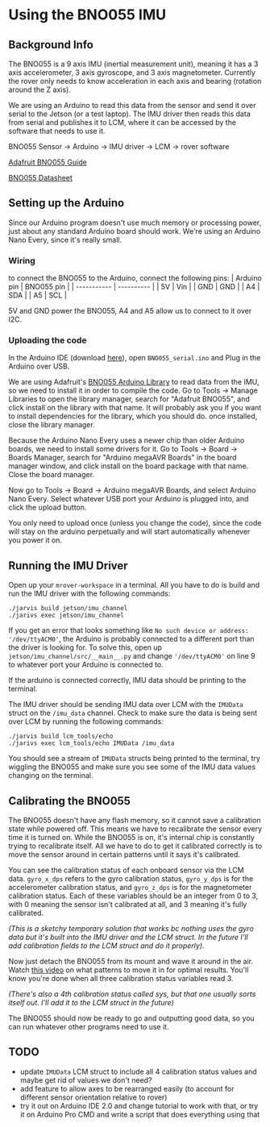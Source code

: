 # Using the BNO055 IMU

## Background Info
The BNO055 is a 9 axis IMU (inertial measurement unit), meaning it has a 3 axis accelerometer, 3 axis gyroscope, and 3 axis magnetometer. Currently the rover only needs to know acceleration in each axis and bearing (rotation around the Z axis). 

We are using an Arduino to read this data from the sensor and send it over serial to the Jetson (or a test laptop). The IMU driver then reads this data from serial and publishes it to LCM, where it can be accessed by the software that needs to use it. 

BNO055 Sensor -> Arduino -> IMU driver -> LCM -> rover software

[Adafruit BNO055 Guide](https://cdn-learn.adafruit.com/downloads/pdf/adafruit-bno055-absolute-orientation-sensor.pdf)

[BNO055 Datasheet](https://cdn-shop.adafruit.com/datasheets/BST_BNO055_DS000_12.pdf6)

## Setting up the Arduino
Since our Arduino program doesn't use much memory or processing power, just about any standard Arduino board should work. We're using an Arduino Nano Every, since it's really small.

### Wiring
to connect the BNO055 to the Arduino, connect the following pins:
| Arduino pin | BNO055 pin |
| ----------- | ---------- |
| 5V          | Vin        |
| GND         | GND        |
| A4          | SDA        |
| A5          | SCL        |

5V and GND power the BNO055, A4 and A5 allow us to connect to it over I2C.

### Uploading the code
In the Arduino IDE (download [here](https://www.arduino.cc/en/software)), open `BNO055_serial.ino` and Plug in the Arduino over USB.

We are using Adafruit's [BNO055 Arduino Library](https://github.com/adafruit/Adafruit_BNO055) to read data from the IMU, so we need to install it in order to compile the code. Go to Tools -> Manage Libraries to open the library manager, search for "Adafruit BNO055", and click install on the library with that name. It will probably ask you if you want to install dependencies for the library, which you should do. once installed, close the library manager.

Because the Arduino Nano Every uses a newer chip than older Arduino boards, we need to install some drivers for it. Go to Tools -> Board -> Boards Manager, search for "Arduino megaAVR Boards" in the board manager window, and click install on the board package with that name. Close the board manager.

Now go to Tools -> Board -> Arduino megaAVR Boards, and select Arduino Nano Every. Select whatever USB port your Arduino is plugged into, and click the upload button. 

You only need to upload once (unless you change the code), since the code will stay on the arduino perpetually and will start automatically whenever you power it on.

## Running the IMU Driver
Open up your `mrover-workspace` in a terminal. All you have to do is build and run the IMU driver with the following commands:

`./jarvis build jetson/imu_channel` \
`./jarivs exec jetson/imu_channel`

If you get an error that looks something like `No such device or address: '/dev/ttyACM0'`, the Arduino is probably connected to a different port than the driver is looking for. To solve this, open up `jetson/imu_channel/src/__main__.py` and change `'/dev/ttyACM0'` on line 9 to whatever port your Arduino is connected to.

If the arduino is connected correctly, IMU data should be printing to the terminal.

 The IMU driver should be sending IMU data over LCM with the `IMUData` struct on the `/imu_data` channel. Check to make sure the data is being sent over LCM by running the following commands:

`./jarvis build lcm_tools/echo` \
`./jarivs exec lcm_tools/echo IMUData /imu_data`

You should see a stream of `IMUData` structs being printed to the terminal, try wiggling the BNO055 and make sure you see some of the IMU data values changing on the terminal.


## Calibrating the BNO055

The BNO055 doesn't have any flash memory, so it cannot save a calibration state while powered off. This means we have to recalibrate the sensor every time it is turned on. While the BNO055 is on, it's internal chip is constantly trying to recalibrate itself. All we have to do to get it calibrated correctly is to move the sensor around in certain patterns until it says it's calibrated.

You can see the calibration status of each onboard sensor via the LCM data. `gyro_x_dps` refers to the gyro calibration status, `gyro_y_dps` is for the accelerometer calibration status, and `gyro_z_dps` is for the magnetometer calibration status. Each of these variables should be an integer from 0 to 3, with 0 meaning the sensor isn't calibrated at all, and 3 meaning it's fully calibrated.

_(This is a sketchy temporary solution that works bc nothing uses the gyro data but it's built into the IMU driver and the LCM struct. In the future I'll add calibration fields to the LCM struct and do it properly)._

Now just detach the BNO055 from its mount and wave it around in the air. Watch [this video](https://www.youtube.com/watch?v=Bw0WuAyGsnY) on what patterns to move it in for optimal results. You'll know you're done when all three calibration status variables read 3.

_(There's also a 4th calibration status called sys, but that one usually sorts itself out. I'll add it to the LCM struct in the future)_

The BNO055 should now be ready to go and outputting good data, so you can run whatever other programs need to use it.

## TODO
- update `IMUData` LCM struct to include all 4 calibration status values and maybe get rid of values we don't need?
- add feature to allow axes to be rearranged easily (to account for different sensor orientation relative to rover)
- try it out on Arduino IDE 2.0 and change tutorial to work with that, or try it on Arduino Pro CMD and write a script that does everything using that